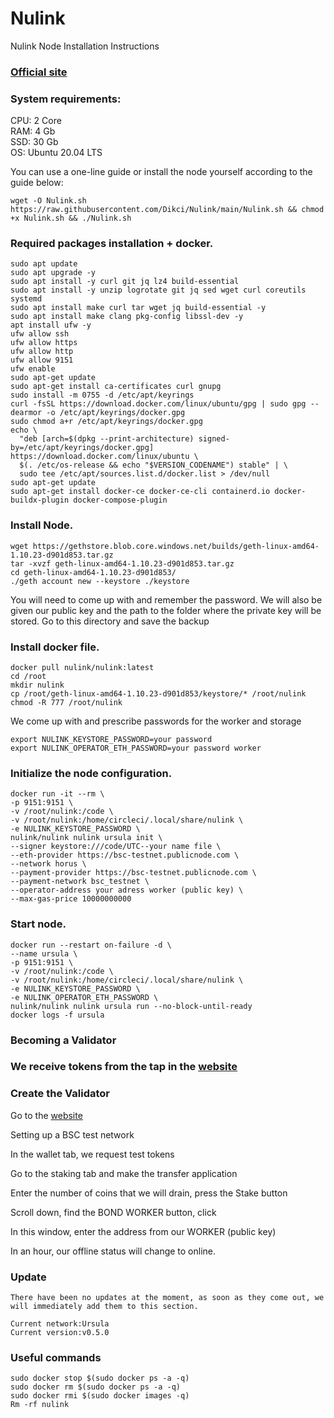 # Nulink

Nulink Node Installation Instructions </br>
### [Official site](https://docs.nulink.org/products/stakers/nulink_worker)

### System requirements: </br>
CPU: 2 Core </br>
RAM: 4 Gb </br>
SSD: 30 Gb </br>
OS: Ubuntu 20.04 LTS </br>

You can use a one-line guide or install the node yourself according to the guide below:
```
wget -O Nulink.sh https://raw.githubusercontent.com/Dikci/Nulink/main/Nulink.sh && chmod +x Nulink.sh && ./Nulink.sh
```

    
### Required packages installation + docker. </br>
```
sudo apt update
sudo apt upgrade -y
sudo apt install -y curl git jq lz4 build-essential
sudo apt install -y unzip logrotate git jq sed wget curl coreutils systemd
sudo apt install make curl tar wget jq build-essential -y
sudo apt install make clang pkg-config libssl-dev -y
apt install ufw -y
ufw allow ssh
ufw allow https
ufw allow http
ufw allow 9151
ufw enable
sudo apt-get update
sudo apt-get install ca-certificates curl gnupg
sudo install -m 0755 -d /etc/apt/keyrings
curl -fsSL https://download.docker.com/linux/ubuntu/gpg | sudo gpg --dearmor -o /etc/apt/keyrings/docker.gpg
sudo chmod a+r /etc/apt/keyrings/docker.gpg
echo \
  "deb [arch=$(dpkg --print-architecture) signed-by=/etc/apt/keyrings/docker.gpg] https://download.docker.com/linux/ubuntu \
  $(. /etc/os-release && echo "$VERSION_CODENAME") stable" | \
  sudo tee /etc/apt/sources.list.d/docker.list > /dev/null
sudo apt-get update
sudo apt-get install docker-ce docker-ce-cli containerd.io docker-buildx-plugin docker-compose-plugin
```


### Install Node.
```
wget https://gethstore.blob.core.windows.net/builds/geth-linux-amd64-1.10.23-d901d853.tar.gz
tar -xvzf geth-linux-amd64-1.10.23-d901d853.tar.gz
cd geth-linux-amd64-1.10.23-d901d853/
./geth account new --keystore ./keystore
```

You will need to come up with and remember the password. We will also be given our public key and the path to the folder where the private key will be stored. Go to this directory and save the backup

### Install docker file.
```
docker pull nulink/nulink:latest
cd /root
mkdir nulink
cp /root/geth-linux-amd64-1.10.23-d901d853/keystore/* /root/nulink
chmod -R 777 /root/nulink
```

We come up with and prescribe passwords for the worker and storage
```
export NULINK_KEYSTORE_PASSWORD=your password
export NULINK_OPERATOR_ETH_PASSWORD=your password worker
```

### Initialize the node configuration.
```
docker run -it --rm \
-p 9151:9151 \
-v /root/nulink:/code \
-v /root/nulink:/home/circleci/.local/share/nulink \
-e NULINK_KEYSTORE_PASSWORD \
nulink/nulink nulink ursula init \
--signer keystore:///code/UTC--your name file \
--eth-provider https://bsc-testnet.publicnode.com \
--network horus \
--payment-provider https://bsc-testnet.publicnode.com \
--payment-network bsc_testnet \
--operator-address your adress worker (public key) \
--max-gas-price 10000000000
```

### Start node.
```
docker run --restart on-failure -d \
--name ursula \
-p 9151:9151 \
-v /root/nulink:/code \
-v /root/nulink:/home/circleci/.local/share/nulink \
-e NULINK_KEYSTORE_PASSWORD \
-e NULINK_OPERATOR_ETH_PASSWORD \
nulink/nulink nulink ursula run --no-block-until-ready
docker logs -f ursula
```

### Becoming a Validator

### We receive tokens from the tap in the [website](https://www.bnbchain.org/en/testnet-faucet)

### Create the Validator

Go to the [website](https://dashboard.testnet.nulink.org/)

Setting up a BSC test network

In the wallet tab, we request test tokens

Go to the staking tab and make the transfer application

Enter the number of coins that we will drain, press the Stake button

Scroll down, find the BOND WORKER button, click

In this window, enter the address from our WORKER (public key)

In an hour, our offline status will change to online.

### Update
```
There have been no updates at the moment, as soon as they come out, we will immediately add them to this section.

Current network:Ursula
Current version:v0.5.0
```

### Useful commands
```
sudo docker stop $(sudo docker ps -a -q)
sudo docker rm $(sudo docker ps -a -q)
sudo docker rmi $(sudo docker images -q)
Rm -rf nulink
```
